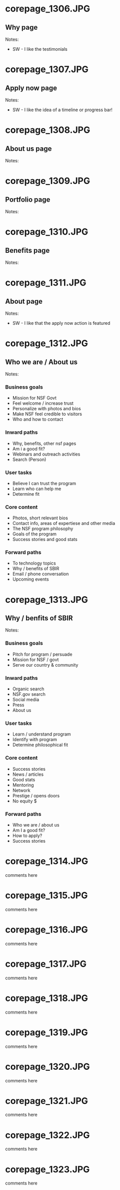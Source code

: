 # corepage_1306.JPG
## Why page
Notes:
- SW - I like the testimonials

# corepage_1307.JPG	
## Apply now page
Notes: 
- SW - I like the idea of a timeline or progress bar!

# corepage_1308.JPG	
## About us page
Notes: 

# corepage_1309.JPG	
## Portfolio page
Notes:

# corepage_1310.JPG	
## Benefits page
Notes: 

# corepage_1311.JPG	
## About page
Notes: 
- SW - I like that the apply now action is featured

# corepage_1312.JPG	
## Who we are / About us
Notes:
### Business goals
- Mission for NSF Govt
- Feel welcome / increase trust
- Personalize with photos and bios
- Make NSF feel credible to visitors
- Who and how to contact
### Inward paths
- Why, benefits, other nsf pages
- Am i a good fit?
- Webinars and outreach activities
- Search (Person)
### User tasks
- Believe I can trust the program
- Learn who can help me
- Determine fit
### Core content
- Photos, short relevant bios
- Contact info, areas of expertiese and other media
- The NSF program philosophy
- Goals of the program
- Success stories and good stats
### Forward paths
- To technology topics
- Why / benefits of SBIR
- Email / phone conversation
- Upcoming events


# corepage_1313.JPG	
## Why / benfits of SBIR
Notes: 
### Business goals
- Pitch for program / persuade
- Mission for NSF / govt 
- Serve our country & community

### Inward paths
- Organic search
- NSF.gov search
- Social media
- Press
- About us

### User tasks
- Learn / understand program
- Identify with program
- Determine philosophical fit

### Core content
- Success stories
- News / articles
- Good stats
- Mentoring
- Network
- Prestige / opens doors
- No equity $

### Forward paths
- Who we are / about us
- Am I a good fit?
- How to apply?
- Success stories


# corepage_1314.JPG	
comments here

# corepage_1315.JPG
comments here

# corepage_1316.JPG	
comments here

# corepage_1317.JPG	
comments here

# corepage_1318.JPG	
comments here

# corepage_1319.JPG	
comments here

# corepage_1320.JPG	
comments here

# corepage_1321.JPG	
comments here

# corepage_1322.JPG
comments here

# corepage_1323.JPG
comments here
